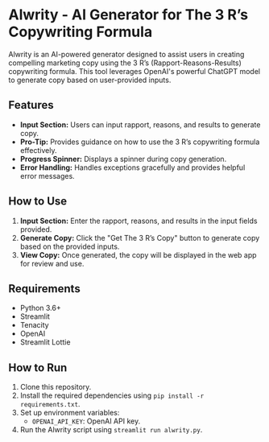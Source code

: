 # Alwrity - AI Generator for The 3 R’s Copywriting Formula

Alwrity is an AI-powered generator designed to assist users in creating compelling marketing copy using the 3 R’s (Rapport-Reasons-Results) copywriting formula. This tool leverages OpenAI's powerful ChatGPT model to generate copy based on user-provided inputs.

## Features

- **Input Section:** Users can input rapport, reasons, and results to generate copy.
- **Pro-Tip:** Provides guidance on how to use the 3 R’s copywriting formula effectively.
- **Progress Spinner:** Displays a spinner during copy generation.
- **Error Handling:** Handles exceptions gracefully and provides helpful error messages.

## How to Use

1. **Input Section:** Enter the rapport, reasons, and results in the input fields provided.
2. **Generate Copy:** Click the "Get The 3 R’s Copy" button to generate copy based on the provided inputs.
3. **View Copy:** Once generated, the copy will be displayed in the web app for review and use.

## Requirements

- Python 3.6+
- Streamlit
- Tenacity
- OpenAI
- Streamlit Lottie

## How to Run

1. Clone this repository.
2. Install the required dependencies using `pip install -r requirements.txt`.
3. Set up environment variables:
   - `OPENAI_API_KEY`: OpenAI API key.
4. Run the Alwrity script using `streamlit run alwrity.py`.
